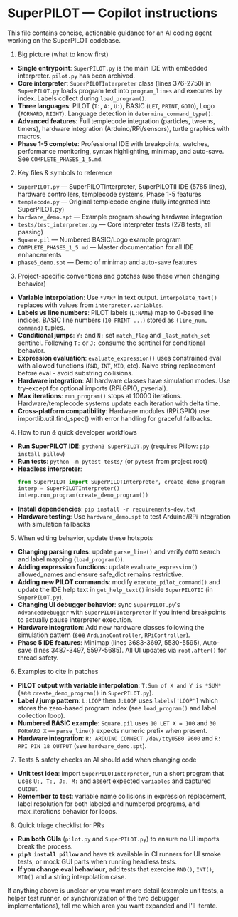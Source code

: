 # SuperPILOT — Copilot instructions

This file contains concise, actionable guidance for an AI coding agent working on the SuperPILOT codebase.

1) Big picture (what to know first)
- **Single entrypoint**: `SuperPILOT.py` is the main IDE with embedded interpreter. `pilot.py` has been archived.
- **Core interpreter**: `SuperPILOTInterpreter` class (lines 376-2750) in `SuperPILOT.py` loads program text into `program_lines` and executes by index. Labels collect during `load_program()`.
- **Three languages**: PILOT (`T:`, `A:`, `U:`), BASIC (`LET`, `PRINT`, `GOTO`), Logo (`FORWARD`, `RIGHT`). Language detection in `determine_command_type()`.
- **Advanced features**: Full templecode integration (particles, tweens, timers), hardware integration (Arduino/RPi/sensors), turtle graphics with macros.
- **Phase 1-5 complete**: Professional IDE with breakpoints, watches, performance monitoring, syntax highlighting, minimap, and auto-save. See `COMPLETE_PHASES_1_5.md`.

2) Key files & symbols to reference
- `SuperPILOT.py` — SuperPILOTInterpreter, SuperPILOTII IDE (5785 lines), hardware controllers, templecode systems, Phase 1-5 features
- `templecode.py` — Original templecode engine (fully integrated into SuperPILOT.py)
- `hardware_demo.spt` — Example program showing hardware integration
- `tests/test_interpreter.py` — Core interpreter tests (278 tests, all passing)
- `Square.pil` — Numbered BASIC/Logo example program
- `COMPLETE_PHASES_1_5.md` — Master documentation for all IDE enhancements
- `phase5_demo.spt` — Demo of minimap and auto-save features

3) Project-specific conventions and gotchas (use these when changing behavior)
- **Variable interpolation**: Use `*VAR*` in text output. `interpolate_text()` replaces with values from `interpreter.variables`.
- **Labels vs line numbers**: PILOT labels (`L:NAME`) map to 0-based line indices. BASIC line numbers (`10 PRINT ...`) stored as `(line_num, command)` tuples.
- **Conditional jumps**: `Y:` and `N:` set `match_flag` and `_last_match_set` sentinel. Following `T:` or `J:` consume the sentinel for conditional behavior.
- **Expression evaluation**: `evaluate_expression()` uses constrained eval with allowed functions (`RND`, `INT`, `MID`, etc). Naive string replacement before eval - avoid substring collisions.
- **Hardware integration**: All hardware classes have simulation modes. Use try-except for optional imports (RPi.GPIO, pyserial).
- **Max iterations**: `run_program()` stops at 10000 iterations. Hardware/templecode systems update each iteration with delta time.
- **Cross-platform compatibility**: Hardware modules (RPi.GPIO) use importlib.util.find_spec() with error handling for graceful fallbacks.

4) How to run & quick developer workflows
- **Run SuperPILOT IDE**: `python3 SuperPILOT.py` (requires Pillow: `pip install pillow`)
- **Run tests**: `python -m pytest tests/` (or `pytest` from project root)
- **Headless interpreter**: 
  ```python
  from SuperPILOT import SuperPILOTInterpreter, create_demo_program
  interp = SuperPILOTInterpreter()
  interp.run_program(create_demo_program())
  ```
- **Install dependencies**: `pip install -r requirements-dev.txt`
- **Hardware testing**: Use `hardware_demo.spt` to test Arduino/RPi integration with simulation fallbacks

5) When editing behavior, update these hotspots
- **Changing parsing rules**: update `parse_line()` and verify `GOTO` search and label mapping (`load_program()`).
- **Adding expression functions**: update `evaluate_expression()` allowed_names and ensure safe_dict remains restrictive.
- **Adding new PILOT commands**: modify `execute_pilot_command()` and update the IDE help text in `get_help_text()` inside `SuperPILOTII` (in `SuperPILOT.py`).
- **Changing UI debugger behavior**: sync `SuperPILOT.py`'s `AdvancedDebugger` with `SuperPILOTInterpreter` if you intend breakpoints to actually pause interpreter execution.
- **Hardware integration**: Add new hardware classes following the simulation pattern (see `ArduinoController`, `RPiController`).
- **Phase 5 IDE features**: Minimap (lines 3683-3697, 5530-5595), Auto-save (lines 3487-3497, 5597-5685). All UI updates via `root.after()` for thread safety.

6) Examples to cite in patches
- **PILOT output with variable interpolation**: `T:Sum of X and Y is *SUM*` (see `create_demo_program()` in `SuperPILOT.py`).
- **Label / jump pattern**: `L:LOOP` then `J:LOOP` uses `labels['LOOP']` which stores the zero-based program index (see `load_program()` and label collection loop).
- **Numbered BASIC example**: `Square.pil` uses `10 LET X = 100` and `30 FORWARD X` — `parse_line()` expects numeric prefix when present.
- **Hardware integration**: `R: ARDUINO CONNECT /dev/ttyUSB0 9600` and `R: RPI PIN 18 OUTPUT` (see `hardware_demo.spt`).

7) Tests & safety checks an AI should add when changing code
- **Unit test idea**: import `SuperPILOTInterpreter`, run a short program that uses `U:, T:, J:, M:` and assert expected `variables` and captured output.
- **Remember to test**: variable name collisions in expression replacement, label resolution for both labeled and numbered programs, and max_iterations behavior for loops.

8) Quick triage checklist for PRs
- **Run both GUIs** (`pilot.py` and `SuperPILOT.py`) to ensure no UI imports break the process.
- **`pip3 install pillow`** and have `tk` available in CI runners for UI smoke tests, or mock GUI parts when running headless tests.
- **If you change eval behaviour**, add tests that exercise `RND()`, `INT()`, `MID()` and a string interpolation case.

If anything above is unclear or you want more detail (example unit tests, a helper test runner, or synchronization of the two debugger implementations), tell me which area you want expanded and I'll iterate.
